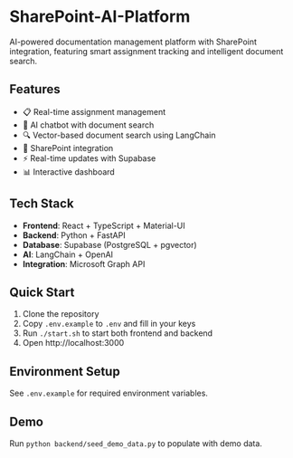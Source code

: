 # SharePoint-AI-Platform
AI-powered documentation management platform with SharePoint integration, featuring smart assignment tracking and intelligent document search.

## Features
- 📋 Real-time assignment management
- 🤖 AI chatbot with document search
- 🔍 Vector-based document search using LangChain
- 📁 SharePoint integration
- ⚡ Real-time updates with Supabase
- 📊 Interactive dashboard

## Tech Stack
- **Frontend**: React + TypeScript + Material-UI
- **Backend**: Python + FastAPI
- **Database**: Supabase (PostgreSQL + pgvector)
- **AI**: LangChain + OpenAI
- **Integration**: Microsoft Graph API

## Quick Start
1. Clone the repository
2. Copy `.env.example` to `.env` and fill in your keys
3. Run `./start.sh` to start both frontend and backend
4. Open http://localhost:3000

## Environment Setup
See `.env.example` for required environment variables.

## Demo
Run `python backend/seed_demo_data.py` to populate with demo data.
